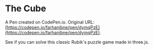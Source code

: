 # The Cube

A Pen created on CodePen.io. Original URL: [https://codepen.io/farhanibne/pen/dymqPzE](https://codepen.io/farhanibne/pen/dymqPzE).

See if you can solve this classic Rubik's puzzle game made in three.js.